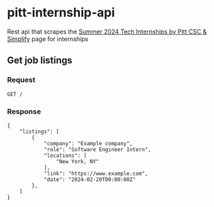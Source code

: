 # pitt-internship-api

Rest api that scrapes the [Summer 2024 Tech Internships by Pitt CSC & Simplify](https://github.com/SimplifyJobs/Summer2024-Internships) page for internships

## Get job listings

### Request

`GET /`

### Response

    {
        "listings": [
            {
                "company": "Example company",
                "role": "Software Engineer Intern",
                "locations": [
                    "New York, NY"
                ],
                "link": "https://www.example.com",
                "date": "2024-02-20T00:00:00Z"
            },
        ]
    }
